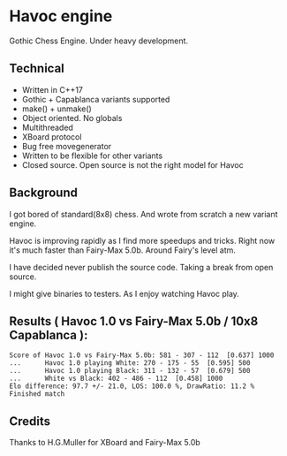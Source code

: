 # Havoc engine
Gothic Chess Engine. Under heavy development.

## Technical
- Written in C++17
- Gothic + Capablanca variants supported
- make() + unmake()
- Object oriented. No globals
- Multithreaded
- XBoard protocol
- Bug free movegenerator
- Written to be flexible for other variants
- Closed source. Open source is not the right model for Havoc

## Background
I got bored of standard(8x8) chess.
And wrote from scratch a new variant engine.

Havoc is improving rapidly as I find more speedups and tricks.
Right now it's much faster than Fairy-Max 5.0b. Around Fairy's level atm.

I have decided never publish the source code.
Taking a break from open source.

I might give binaries to testers. 
As I enjoy watching Havoc play.

## Results ( Havoc 1.0 vs Fairy-Max 5.0b / 10x8 Capablanca ): 
```
Score of Havoc 1.0 vs Fairy-Max 5.0b: 581 - 307 - 112  [0.637] 1000
...      Havoc 1.0 playing White: 270 - 175 - 55  [0.595] 500
...      Havoc 1.0 playing Black: 311 - 132 - 57  [0.679] 500
...      White vs Black: 402 - 486 - 112  [0.458] 1000
Elo difference: 97.7 +/- 21.0, LOS: 100.0 %, DrawRatio: 11.2 %
Finished match
```

## Credits
Thanks to H.G.Muller for XBoard and Fairy-Max 5.0b
